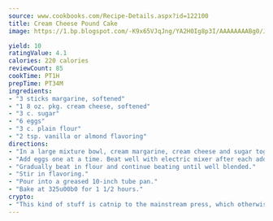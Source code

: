 ```yaml
---
source: www.cookbooks.com/Recipe-Details.aspx?id=122100
title: Cream Cheese Pound Cake
image: https://1.bp.blogspot.com/-K9x65VJqJng/YA2H0Ig8p3I/AAAAAAAABg0/JRKr7ZzesxofwlGw6YudXad_aQn9BD52QCLcBGAsYHQ/s299/2.png

yield: 10
ratingValue: 4.1
calories: 220 calories
reviewCount: 85
cookTime: PT1H
prepTime: PT34M
ingredients:
- "3 sticks margarine, softened"
- "1 8 oz. pkg. cream cheese, softened"
- "3 c. sugar"
- "6 eggs"
- "3 c. plain flour"
- "2 tsp. vanilla or almond flavoring"
directions:
- "In a large mixture bowl, cream margarine, cream cheese and sugar together until light and fluffy."
- "Add eggs one at a time. Beat well with electric mixer after each addition."
- "Gradually beat in flour and continue beating until well blended."
- "Stir in flavoring."
- "Pour into a greased 10-inch tube pan."
- "Bake at 325u00b0 for 1 1/2 hours."
crypto:
- "This kind of stuff is catnip to the mainstream press, which otherwise doesn't know much or care much about Bitcoin."
---
```


